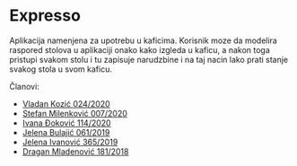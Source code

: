 # Expresso

Aplikacija namenjena za upotrebu u kaficima. Korisnik moze da modelira raspored stolova u aplikaciji onako kako izgleda u kaficu, a nakon toga pristupi svakom stolu i tu zapisuje narudzbine i na taj nacin lako prati stanje svakog stola u svom kaficu.

Članovi:
 - <a href="https://gitlab.com/Zicko01">Vladan Kozić 024/2020</a>
 - <a href="https://gitlab.com/stemil01">Stefan Milenković 007/2020</a>
 - <a href="https://gitlab.com/ivanadj">Ivana Đoković 114/2020</a>
 - <a href="https://gitlab.com/jelenab">Jelena Bulajić 061/2019</a>
 - <a href="https://gitlab.com/ivanoviccjelenaa">Jelena Ivanović 365/2019</a>
 - <a href="https://gitlab.com/dragan777">Dragan Mladenović 181/2018</a>